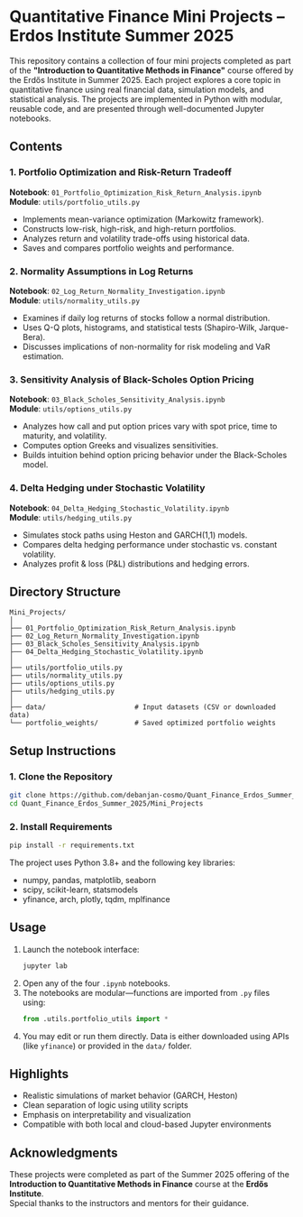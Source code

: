 # Quantitative Finance Mini Projects – Erdos Institute Summer 2025

This repository contains a collection of four mini projects completed as part of the **"Introduction to Quantitative Methods in Finance"** course offered by the Erdős Institute in Summer 2025. Each project explores a core topic in quantitative finance using real financial data, simulation models, and statistical analysis. The projects are implemented in Python with modular, reusable code, and are presented through well-documented Jupyter notebooks.

## Contents

### 1. Portfolio Optimization and Risk-Return Tradeoff  
**Notebook**: `01_Portfolio_Optimization_Risk_Return_Analysis.ipynb`  
**Module**: `utils/portfolio_utils.py`  
- Implements mean-variance optimization (Markowitz framework).  
- Constructs low-risk, high-risk, and high-return portfolios.  
- Analyzes return and volatility trade-offs using historical data.  
- Saves and compares portfolio weights and performance.

### 2. Normality Assumptions in Log Returns  
**Notebook**: `02_Log_Return_Normality_Investigation.ipynb`  
**Module**: `utils/normality_utils.py`  
- Examines if daily log returns of stocks follow a normal distribution.  
- Uses Q-Q plots, histograms, and statistical tests (Shapiro-Wilk, Jarque-Bera).  
- Discusses implications of non-normality for risk modeling and VaR estimation.

### 3. Sensitivity Analysis of Black-Scholes Option Pricing  
**Notebook**: `03_Black_Scholes_Sensitivity_Analysis.ipynb`  
**Module**: `utils/options_utils.py`  
- Analyzes how call and put option prices vary with spot price, time to maturity, and volatility.  
- Computes option Greeks and visualizes sensitivities.  
- Builds intuition behind option pricing behavior under the Black-Scholes model.

### 4. Delta Hedging under Stochastic Volatility  
**Notebook**: `04_Delta_Hedging_Stochastic_Volatility.ipynb`  
**Module**: `utils/hedging_utils.py`  
- Simulates stock paths using Heston and GARCH(1,1) models.  
- Compares delta hedging performance under stochastic vs. constant volatility.  
- Analyzes profit & loss (P&L) distributions and hedging errors.

## Directory Structure

```
Mini_Projects/
│
├── 01_Portfolio_Optimization_Risk_Return_Analysis.ipynb
├── 02_Log_Return_Normality_Investigation.ipynb
├── 03_Black_Scholes_Sensitivity_Analysis.ipynb
├── 04_Delta_Hedging_Stochastic_Volatility.ipynb
│
├── utils/portfolio_utils.py
├── utils/normality_utils.py
├── utils/options_utils.py
├── utils/hedging_utils.py
│
├── data/                      # Input datasets (CSV or downloaded data)
└── portfolio_weights/         # Saved optimized portfolio weights
```

## Setup Instructions

### 1. Clone the Repository

```bash
git clone https://github.com/debanjan-cosmo/Quant_Finance_Erdos_Summer_2025.git
cd Quant_Finance_Erdos_Summer_2025/Mini_Projects
```

### 2. Install Requirements

```bash
pip install -r requirements.txt
```

The project uses Python 3.8+ and the following key libraries:
- numpy, pandas, matplotlib, seaborn
- scipy, scikit-learn, statsmodels
- yfinance, arch, plotly, tqdm, mplfinance

## Usage

1. Launch the notebook interface:
   ```bash
   jupyter lab
   ```
2. Open any of the four `.ipynb` notebooks.
3. The notebooks are modular—functions are imported from `.py` files using:
   ```python
   from .utils.portfolio_utils import *
   ```
4. You may edit or run them directly. Data is either downloaded using APIs (like `yfinance`) or provided in the `data/` folder.

## Highlights

- Realistic simulations of market behavior (GARCH, Heston)  
- Clean separation of logic using utility scripts  
- Emphasis on interpretability and visualization  
- Compatible with both local and cloud-based Jupyter environments

## Acknowledgments

These projects were completed as part of the Summer 2025 offering of the **Introduction to Quantitative Methods in Finance** course at the **Erdős Institute**.  
Special thanks to the instructors and mentors for their guidance.

